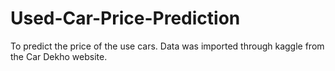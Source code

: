 # Used-Car-Price-Prediction
To predict the price of the use cars. Data was imported through kaggle from the Car Dekho website.
